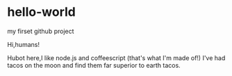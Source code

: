 # hello-world
my firset github project

Hi,humans!

Hubot here,I like node.js and coffeescript (that's what I'm made of!)
I've had tacos on the moon and find them far superior to earth tacos.
